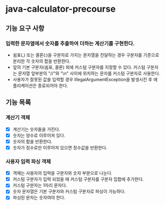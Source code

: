 # java-calculator-precourse

## 기능 요구 사항
### 입력한 문자열에서 숫자를 추출하여 더하는 계산기를 구현한다.
- 쉼표(,) 또는 콜론(:)을 구분자로 가지는 문자열을 전달하는 경우 구분자를 기준으로 분리한 각 숫자의 합을 반환한다.
- 앞의 기본 구분자(쉼표, 콜론) 외에 커스텀 구분자를 지정할 수 있다. 커스텀 구분자는 문자열 앞부분의 "//"와 "\n" 사이에 위치하는 문자를 커스텀 구분자로 사용한다.
- 사용자가 잘못된 값을 입력할 경우 IllegalArgumentException을 발생시킨 후 애플리케이션은 종료되어야 한다.

## 기능 목록

### 계산기 객체
- [X] 계산기는 숫자들을 가진다.
- [X] 숫자는 양수로 이루어져 있다.
- [X] 숫자의 합을 반환한다.
- [X] 숫자가 정수로만 이루어져 있으면 정수값을 반환한다.

### 사용자 입력 파싱 객체
- [X] 객체는 사용자의 입력을 구분자와 숫자 부분으로 나눈다.
- [X] 커스텀 구분자가 입력 되었을 때 커스텀 구분자를 구분자 집합에 추가한다.
- [X] 커스텀 구분자는 1자리 문자다.
- [X] 숫자 문자열은 기본 구분자와 커스텀 구분자로 파싱이 가능하다.
- [X] 파싱된 문자는 숫자여야 한다.